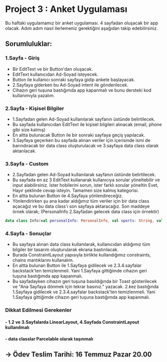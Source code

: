
# Project 3 : Anket Uygulaması

Bu haftaki uygulamamız bir anket uygulaması. 4 sayfadan oluşacak bir app olacak. Adım adım nasıl ilerlemeniz gerektiğini aşağıdan takip edebilirsiniz.

## Sorumluluklar:

### 1.Sayfa - Giriş

- Bir EditText ve bir Button'dan oluşacak.
- EditText kullanıcıdan Ad-Soyad isteyecek.
- Button ile kullanıcı sonraki sayfaya gidip ankete başlayacak.
- 2.Sayfaya giderken bu Ad-Soyad intent ile gönderilecek.
- Cihazın geri tuşuna bastığımda app kapanmalı ve bunu dersteki kod kullanımıyla yazalım.

### 2.Sayfa - Kişisel Bilgiler

- 1.Sayfadan gelen Ad-Soyad kullanılarak sayfanın üstünde belirtilecek.
- Bu sayfada kullanıcıdan EditText ile kişisel bilgileri alınacak (email, phone gibi size kalmış)
- En altta bulunacak Button ile bir sonraki sayfaya geçiş yapılacak.
- 3.Sayfaya geçerken bu sayfada alınan veriler için içerisinde ismi de barındıracak bir data class oluşturulacak ve 3.sayfaya data class olarak aktarılacak.

### 3.Sayfa - Custom

- 2.Sayfadan gelen Ad-Soyad kullanılarak sayfanın üstünde belirtilecek.
- Bu sayfada en az 3 EditText kullanarak kullanıcıya sorular yöneltebilir ve input alabilirsiniz. İster hobilerini sorun, ister farklı sorular yöneltin Evet, Hayır şeklinde cevap isteyin. Tamamen size kalmış kategorisi.
- En altta bulunan Button ile 4.Sayfaya yönlendireceğiz.
- Yönlendirirken şu ana kadar aldığımız tüm veriler için bir data class açacağız ve bu data class'ı son sayfaya aktaracağız.
Son maddeye örnek olarak; (PersonalInfo 2.Sayfadan gelecek data class için örnektir)
```kotlin
data class Info(val personalInfo: PersonalInfo, val sports: String, val books: String)
```

### 4.Sayfa - Sonuçlar

- Bu sayfaya alınan data class kullanılarak, kullanıcıdan aldığımız tüm bilgiler bir tasarım oluşturularak ekrana bastırılacak.
- Burada ConstraintLayout yapısıyla birlikte kullandığımız constraints, chains mantıklarını kullanalım.
- En altta bulunan Button ile 1.Sayfaya gidilecek ve 2.3.4.sayfalar backstack'ten temizlenmeli. Yani 1.Sayfaya gittiğimde cihazın geri tuşuna bastığımda app kapanmalı.
- Bu sayfadayken cihazın geri tuşuna basıldığında bir Toast gösterilecek ve "Ana Sayfaya dönmek için tekrar basınız." yazacak. 2.kez bastığında 1.Sayfaya gidilecek ve 2.3.4.sayfalar backstack'ten temizlenmeli. Yani 1.Sayfaya gittiğimde cihazın geri tuşuna bastığımda app kapanmalı.

### Dikkat Edilmesi Gerekenler 
#### - 1.2 ve 3.Sayfalarda LinearLayout, 4.Sayfada ConstraintLayout kullanılmalı
#### - data classlar Parcelable olarak taşınmalı

## -> Ödev Teslim Tarihi: 16 Temmuz Pazar 20.00
